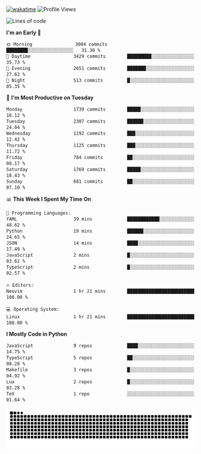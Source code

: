 [![wakatime](https://wakatime.com/badge/user/b920b284-3cde-4cd4-b72e-f7f22d050b16.svg)](https://wakatime.com/@b920b284-3cde-4cd4-b72e-f7f22d050b16)
![Profile Views](http://img.shields.io/badge/Profile%20Views-4586-blue)
<!--START_SECTION:waka-->
![Lines of code](https://img.shields.io/badge/From%20Hello%20World%20I%27ve%20Written-6.4%20million%20lines%20of%20code-blue)

**I'm an Early 🐤** 

```text
🌞 Morning                3004 commits        ████████░░░░░░░░░░░░░░░░░   31.30 % 
🌆 Daytime                3429 commits        █████████░░░░░░░░░░░░░░░░   35.73 % 
🌃 Evening                2651 commits        ███████░░░░░░░░░░░░░░░░░░   27.62 % 
🌙 Night                  513 commits         █░░░░░░░░░░░░░░░░░░░░░░░░   05.35 % 
```
📅 **I'm Most Productive on Tuesday** 

```text
Monday                   1739 commits        █████░░░░░░░░░░░░░░░░░░░░   18.12 % 
Tuesday                  2307 commits        ██████░░░░░░░░░░░░░░░░░░░   24.04 % 
Wednesday                1192 commits        ███░░░░░░░░░░░░░░░░░░░░░░   12.42 % 
Thursday                 1125 commits        ███░░░░░░░░░░░░░░░░░░░░░░   11.72 % 
Friday                   784 commits         ██░░░░░░░░░░░░░░░░░░░░░░░   08.17 % 
Saturday                 1769 commits        █████░░░░░░░░░░░░░░░░░░░░   18.43 % 
Sunday                   681 commits         ██░░░░░░░░░░░░░░░░░░░░░░░   07.10 % 
```


📊 **This Week I Spent My Time On** 

```text
💬 Programming Languages: 
YAML                     39 mins             ████████████░░░░░░░░░░░░░   48.62 % 
Python                   19 mins             ██████░░░░░░░░░░░░░░░░░░░   24.65 % 
JSON                     14 mins             ████░░░░░░░░░░░░░░░░░░░░░   17.49 % 
JavaScript               2 mins              █░░░░░░░░░░░░░░░░░░░░░░░░   03.62 % 
TypeScript               2 mins              █░░░░░░░░░░░░░░░░░░░░░░░░   02.57 % 

🔥 Editors: 
Neovim                   1 hr 21 mins        █████████████████████████   100.00 % 

💻 Operating System: 
Linux                    1 hr 21 mins        █████████████████████████   100.00 % 
```

**I Mostly Code in Python** 

```text
JavaScript               9 repos             ████░░░░░░░░░░░░░░░░░░░░░   14.75 % 
TypeScript               5 repos             ██░░░░░░░░░░░░░░░░░░░░░░░   08.20 % 
Makefile                 3 repos             █░░░░░░░░░░░░░░░░░░░░░░░░   04.92 % 
Lua                      2 repos             █░░░░░░░░░░░░░░░░░░░░░░░░   03.28 % 
TeX                      1 repo              ░░░░░░░░░░░░░░░░░░░░░░░░░   01.64 % 
```




<!--END_SECTION:waka-->
![Snake animation](https://raw.githubusercontent.com/timmypidashev/timmypidashev/main/commits.svg)
